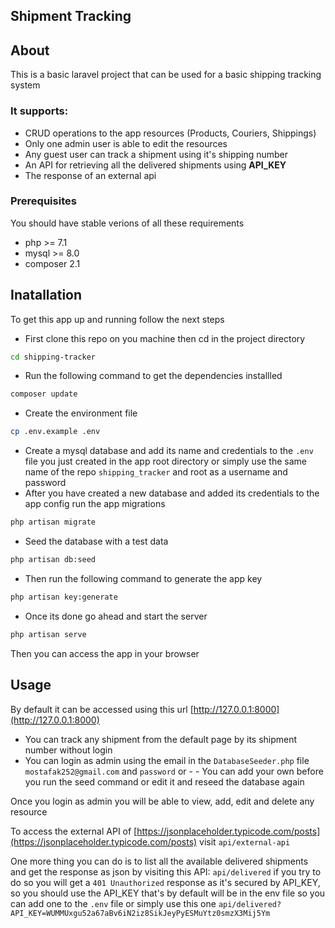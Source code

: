## Shipment Tracking

## About

This is a basic laravel project that can be used for a basic shipping tracking system


### It supports:

- CRUD operations to the app resources (Products, Couriers, Shippings)
- Only one admin user is able to edit the resources
- Any guest user can track a shipment using it's shipping number
- An API for retrieving all the delivered shipments using **API_KEY**
- The response of an external api


 ### Prerequisites

 You should have stable verions of all these requirements
 - php >= 7.1
 - mysql >= 8.0
 - composer 2.1


## Inatallation

To get this app up and running follow the next steps

- First clone this repo on you machine then cd in the project directory
```bash
cd shipping-tracker
```
- Run the following command to get the dependencies installled
```bash
composer update
```
- Create the environment file
```bash
cp .env.example .env
```

- Create a mysql database and add its name and credentials to the `.env` file you just created in the app root directory or simply use the same name of the repo `shipping_tracker` and root as a username and password
- After you have created a new database and added its credentials to the app config run the app migrations
```bash
php artisan migrate
```
- Seed the database with a test data
```bash
php artisan db:seed
```
- Then run the following command to generate the app key
```bash
php artisan key:generate
```
- Once its done go ahead and start the server
```bash
php artisan serve
```
Then you can access the app in your browser

## Usage

By default it can be accessed using this url [http://127.0.0.1:8000](http://127.0.0.1:8000)

- You can track any shipment from the default page by its shipment number without login
- You can login as admin using the email in the `DatabaseSeeder.php` file `mostafak252@gmail.com` and `password` or - - You can add your own before you run the seed command or edit it and reseed the database again


Once you login as admin you will be able to view, add, edit and delete any resource


To access the external API of [https://jsonplaceholder.typicode.com/posts](https://jsonplaceholder.typicode.com/posts)
visit `api/external-api`


One more thing you can do is to list all the available delivered shipments and get the response as json by visiting this API: `api/delivered`
if you try to do so you will get a `401 Unauthorized` response as it's secured by API_KEY, so you should use the API_KEY that's by default will be in the env file so you can add one to the `.env` file or simply use this one `api/delivered?API_KEY=WUMMUxgu52a67aBv6iN2iz8SikJeyPyESMuYtz0smzX3Mij5Ym`
